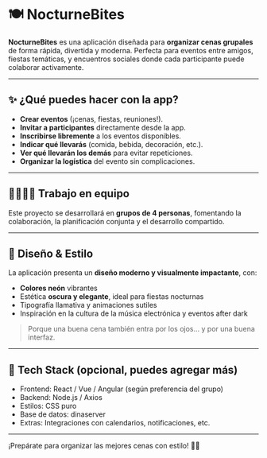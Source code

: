 # 🍽️ NocturneBites

**NocturneBites** es una aplicación diseñada para **organizar cenas grupales** de forma rápida, divertida y moderna. Perfecta para eventos entre amigos, fiestas temáticas, y encuentros sociales donde cada participante puede colaborar activamente.

---

## ✨ ¿Qué puedes hacer con la app?

- **Crear eventos** (¡cenas, fiestas, reuniones!).
- **Invitar a participantes** directamente desde la app.
- **Inscribirse libremente** a los eventos disponibles.
- **Indicar qué llevarás** (comida, bebida, decoración, etc.).
- **Ver qué llevarán los demás** para evitar repeticiones.
- **Organizar la logística** del evento sin complicaciones.

---

## 👨‍👩‍👧‍👦 Trabajo en equipo

Este proyecto se desarrollará en **grupos de 4 personas**, fomentando la colaboración, la planificación conjunta y el desarrollo compartido.

---

## 🎨 Diseño & Estilo

La aplicación presenta un **diseño moderno y visualmente impactante**, con:

- **Colores neón** vibrantes
- Estética **oscura y elegante**, ideal para fiestas nocturnas
- Tipografía llamativa y animaciones sutiles
- Inspiración en la cultura de la música electrónica y eventos after dark

> Porque una buena cena también entra por los ojos… y por una buena interfaz.

---

## 🚀 Tech Stack (opcional, puedes agregar más)

- Frontend: React / Vue / Angular (según preferencia del grupo)
- Backend: Node.js / Axios
- Estilos: CSS puro
- Base de datos: dinaserver
- Extras: Integraciones con calendarios, notificaciones, etc.

---

¡Prepárate para organizar las mejores cenas con estilo! 🌃🎉
